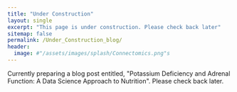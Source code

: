 ```yaml
---
title: "Under Construction"
layout: single
excerpt: "This page is under construction. Please check back later"
sitemap: false
permalink: /Under_Construction_blog/
header:
  image: #"/assets/images/splash/Connectomics.png"s
---
```


Currently preparing a blog post entitled, "Potassium Deficiency and Adrenal Function: A Data Science Approach to Nutrition". Please check back later.
